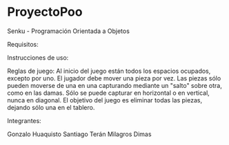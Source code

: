 # ProyectoPoo
Senku - Programación Orientada a Objetos

Requisitos:

Instrucciones de uso:

Reglas de juego: Al inicio del juego están todos los espacios ocupados, excepto por uno.
  El jugador debe mover una pieza por vez.
  Las piezas sólo pueden moverse de una en una capturando mediante un "salto" sobre otra, como en las damas.
  Sólo se puede capturar en horizontal o en vertical, nunca en diagonal.
  El objetivo del juego es eliminar todas las piezas, dejando sólo una en el tablero.
  
Integrantes:

  Gonzalo Huaquisto
  Santiago Terán
  Milagros Dimas
